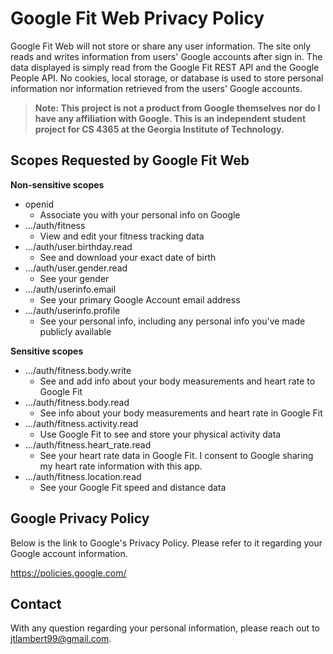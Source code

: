 # Google Fit Web Privacy Policy

Google Fit Web will not store or share any user information. The site only reads and writes information from users' Google accounts after sign in. The data displayed is simply read from the Google Fit REST API and the Google People API. No cookies, local storage, or database is used to store personal information nor information retrieved from the users' Google accounts. 

>**Note: This project is not a product from Google themselves nor do I have any affiliation with Google. This is an independent student project for CS 4365 at the Georgia Institute of Technology.**

## Scopes Requested by Google Fit Web

**Non-sensitive scopes**
- openid
    - Associate you with your personal info on Google
- .../auth/fitness
    - View and edit your fitness tracking data
- .../auth/user.birthday.read
    - See and download your exact date of birth
- .../auth/user.gender.read
    - See your gender
- .../auth/userinfo.email
    - See your primary Google Account email address
- .../auth/userinfo.profile
    - See your personal info, including any personal info you've made publicly available

**Sensitive scopes**
- .../auth/fitness.body.write
    - See and add info about your body measurements and heart rate to Google Fit
- .../auth/fitness.body.read
    - See info about your body measurements and heart rate in Google Fit
- .../auth/fitness.activity.read
    - Use Google Fit to see and store your physical activity data
- .../auth/fitness.heart_rate.read
    - See your heart rate data in Google Fit. I consent to Google sharing my heart rate information with this app.
- .../auth/fitness.location.read
    - See your Google Fit speed and distance data

## Google Privacy Policy

Below is the link to Google's Privacy Policy. Please refer to it regarding your Google account information.

https://policies.google.com/

## Contact

With any question regarding your personal information, please reach out to jtlambert99@gmail.com. 